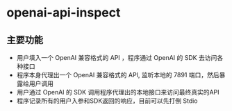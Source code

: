 # openai-api-inspect

## 主要功能

- 用户填入一个 OpenAI 兼容格式的 API ，程序通过 OpenAI 的 SDK 去访问各种接口
- 程序本身代理出一个 OpenAI 兼容格式的 API, 监听本地的 7891 端口，然后暴露给用户调用
- 用户通过 OpenAI 的 SDK 调用程序代理出的本地接口来访问最终真实的API
- 程序记录所有的用户入参和SDK返回的响应，目前可以先打倒 Stdio